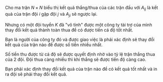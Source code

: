 Cho ma trận $N \times N$ biểu thị kết quả thắng/thua của các trận đấu với $A_{ij}$ là kết quả của trận đội $i$ gặp đội $j$ và $A_{ji}$ sẽ ngược lại.

Nhưng có một đội tuyển $K$ đã "vô tình" được một công ty tài trợ của mình thay đổi kết quả thành toàn thua để có được tiền cá độ tốt nhất.

Bạn là người của công ty đó và được giao việc là phải xác định sẽ thay đổi kết quả của trận nào để được số tiền nhiều nhất.

Số tiền thu được từ cá độ sẽ được quyết định nhờ vào tỷ lệ trận thắng thua của 2 đội. Đội thua càng nhiều thì khi thắng sẽ được tiền độ càng cao.

Bạn phải xác định thay đổi kết quả của trận nào để có kết quả tốt nhất và in ra đội sẽ phải thay đổi kết quả.
